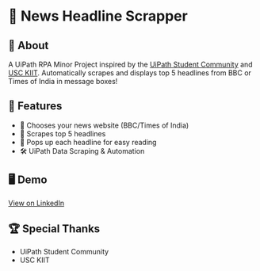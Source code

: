 # 📰 News Headline Scrapper

## 🚀 About
A UiPath RPA Minor Project inspired by the [UiPath Student Community](https://community.uipath.com/global-student-developer/) and [USC KIIT](https://kiit.ac.in/).
Automatically scrapes and displays top 5 headlines from BBC or Times of India in message boxes!

## 🎯 Features
- 🔗 Chooses your news website (BBC/Times of India)
- 📰 Scrapes top 5 headlines
- 💬 Pops up each headline for easy reading
- 🛠️ UiPath Data Scraping & Automation

## 🖥️ Demo
[View on LinkedIn](https://www.linkedin.com/posts/bhanu-kumar-dev-97b820313_uipath-uipathstudentcommunity-usckiit-activity-7386007620220006400-fzt5?utm_source=share&utm_medium=member_android&rcm=ACoAAE-td28BKSK7mi1hQgrYDtXPTq)

## 🏆 Special Thanks
- UiPath Student Community
- USC KIIT
